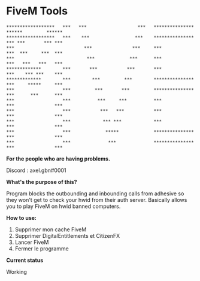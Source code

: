 # FiveM Tools

    ******************   ***   ***                   ***   ***************         ******         ******          
	******************   ***    ***                 ***	   ***************         *** ***       *** ***  
	***							 ***               ***     ***					   ***  ***     ***  ***    
	***							  ***             ***	   ***					   ***   ***   ***   ***    
	*************		 ***       ***           ***       ***					   ***    *** ***    ***   
	*************        ***        ***         ***        ***************         ***     *****     ***  
	***					 ***         ***       ***         ***************         ***      ***      *** 
	***					 ***		  ***     ***          ***					   ***				 *** 	         
	***					 ***		   ***   ***    	   ***					   ***				 *** 	      
	***					 ***		    *** ***            ***					   ***				 *** 	      
	***					 ***		     *****             ***************         ***				 *** 	      
	***					 ***		      *** 			   ***************         ***				 *** 

**For the people who are having problems.**  

Discord : axel.gbn#0001

**What's the purpose of this?**

Program blocks the outbounding and inbounding calls from adhesive so they won't get to check your hwid from their auth server. Basically allows you to play FiveM on hwid banned computers.

**How to use:**
1. Supprimer mon cache FiveM
2. Supprimer DigitalEntitlements et CitizenFX
3. Lancer FiveM
4. Fermer le programme

**Current status**

Working


